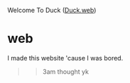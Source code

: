  Welcome To Duck  ([Duck.web](https://duck.patilyash.me/))
# web
>>>>>>>
I made this website 'cause I was bored.
>> 3am thought yk
